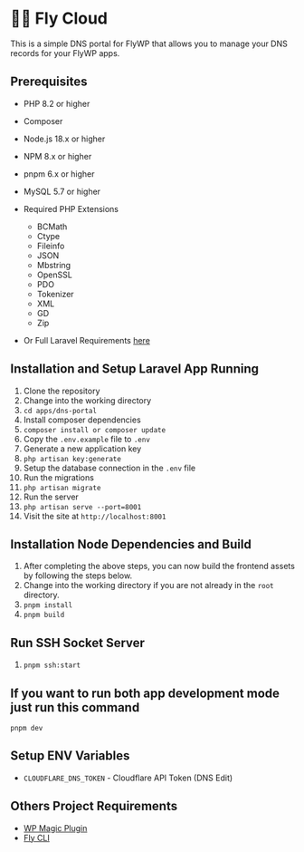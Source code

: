 # 🧑‍💻 Fly Cloud

This is a simple DNS portal for FlyWP that allows you to manage your DNS records for your FlyWP apps.

## Prerequisites

- PHP 8.2 or higher
- Composer
- Node.js 18.x or higher
- NPM 8.x or higher
- pnpm 6.x or higher
- MySQL 5.7 or higher
- Required PHP Extensions
  - BCMath
  - Ctype
  - Fileinfo
  - JSON
  - Mbstring
  - OpenSSL
  - PDO
  - Tokenizer
  - XML
  - GD
  - Zip

- Or Full Laravel Requirements [here](https://laravel.com/docs/8.x/deployment#server-requirements)

## Installation and Setup Laravel App Running

1. Clone the repository
2. Change into the working directory
3. `cd apps/dns-portal`
4. Install composer dependencies
5. `composer install or composer update`
6. Copy the `.env.example` file to `.env`
7. Generate a new application key
8. `php artisan key:generate`
9. Setup the database connection in the `.env` file
10. Run the migrations
11. `php artisan migrate`
12. Run the server
13. `php artisan serve --port=8001`
14. Visit the site at `http://localhost:8001`

## Installation Node Dependencies and Build

1. After completing the above steps, you can now build the frontend assets by following the steps below.
2. Change into the working directory if you are not already in the `root` directory.
3. `pnpm install`
4. `pnpm build`

## Run SSH Socket Server

1. `pnpm ssh:start`

## If you want to run both app development mode just run this command

 `pnpm dev`

## Setup ENV Variables

- `CLOUDFLARE_DNS_TOKEN` - Cloudflare API Token (DNS Edit)

## Others Project Requirements

- [WP Magic Plugin](https://github.com/kzamanbd/wp-magic-login)
- [Fly CLI](https://github.com/kzamanbd/fly-cli)
